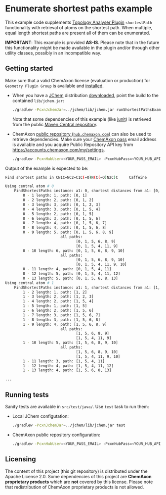 Enumerate shortest paths example
================================


This example code supplements [Topology Analyser Plugin](https://apidocs.chemaxon.com/jchem/doc/dev/java/api/index.html?chemaxon/marvin/calculations/TopologyAnalyserPlugin.html)
`shortestPath` functionality with retrieval of atoms on the shortest path. When multiple, equal length shortest paths are
present all of them can be enumerated.


**IMPORTANT**: This example is provided **AS-IS**. Please note that in the future this functionality might be made available
in the plugin and/or through other utility classes, possibly in an incompatible way.


Getting started
---------------

Make sure that a valid ChemAxon license (evaluation or production) for `Geometry Plugin Group` is available and
[installed](https://docs.chemaxon.com/Installing+Licenses).

  * When you have a [JChem](https://chemaxon.com/products/jchem-engines) distribution
    [downloaded](https://chemaxon.com/products/jchem-engines/download), point
    the build to the contained `lib/jchem.jar`:

    ``` bash
    ./gradlew -PcxnJchemJar=../jchem/lib/jchem.jar runShortestPathsExample
    ```

    Note that some dependencies of this example (like [junit](https://mvnrepository.com/artifact/junit/junit)) is
    retrieved from the public
    [Maven Central repository](https://docs.gradle.org/current/userguide/declaring_repositories.html#sub:maven_central).

  * ChemAxon [public repository (`hub.chemaxon.com`)](https://docs.chemaxon.com/display/docs/Public+Repository) can
    also be used to retrieve dependencies. Make sure your [ChemAxon pass](https://pass.chemaxon.com/login) email address
    is available and you acquire Public Repository API key from <https://accounts.chemaxon.com/my/settings>.

    ``` bash
    ./gradlew -PcxnHubUser=<YOUR_PASS_EMAIL> -PcxnHubPass=<YOUR_HUB_API_KEY> runShortestPathsExample
    ```

Output of the example is expected to be:


``` bash
Find shortest paths in CN1C=NC2=C1C(=O)N(C(=O)N2C)C     Caffeine

Using central atom # 0
    FindShortestPaths instance: a1: 0, shortest distances from a1: [0, 1, 2, 3, 3, 2, 3, 4, 4, 5, 6, 4, 5, 5]
        0 - 1 length: 1, path: [0, 1]
        0 - 2 length: 2, path: [0, 1, 2]
        0 - 3 length: 3, path: [0, 1, 2, 3]
        0 - 4 length: 3, path: [0, 1, 5, 4]
        0 - 5 length: 2, path: [0, 1, 5]
        0 - 6 length: 3, path: [0, 1, 5, 6]
        0 - 7 length: 4, path: [0, 1, 5, 6, 7]
        0 - 8 length: 4, path: [0, 1, 5, 6, 8]
        0 - 9 length: 5, path: [0, 1, 5, 6, 8, 9]
                         all paths:
                                [0, 1, 5, 6, 8, 9]
                                [0, 1, 5, 4, 11, 9]
        0 - 10 length: 6, path: [0, 1, 5, 6, 8, 9, 10]
                         all paths:
                                [0, 1, 5, 6, 8, 9, 10]
                                [0, 1, 5, 4, 11, 9, 10]
        0 - 11 length: 4, path: [0, 1, 5, 4, 11]
        0 - 12 length: 5, path: [0, 1, 5, 4, 11, 12]
        0 - 13 length: 5, path: [0, 1, 5, 6, 8, 13]
Using central atom # 1
    FindShortestPaths instance: a1: 1, shortest distances from a1: [1, 0, 1, 2, 2, 1, 2, 3, 3, 4, 5, 3, 4, 4]
        1 - 2 length: 1, path: [1, 2]
        1 - 3 length: 2, path: [1, 2, 3]
        1 - 4 length: 2, path: [1, 5, 4]
        1 - 5 length: 1, path: [1, 5]
        1 - 6 length: 2, path: [1, 5, 6]
        1 - 7 length: 3, path: [1, 5, 6, 7]
        1 - 8 length: 3, path: [1, 5, 6, 8]
        1 - 9 length: 4, path: [1, 5, 6, 8, 9]
                         all paths:
                                [1, 5, 6, 8, 9]
                                [1, 5, 4, 11, 9]
        1 - 10 length: 5, path: [1, 5, 6, 8, 9, 10]
                         all paths:
                                [1, 5, 6, 8, 9, 10]
                                [1, 5, 4, 11, 9, 10]
        1 - 11 length: 3, path: [1, 5, 4, 11]
        1 - 12 length: 4, path: [1, 5, 4, 11, 12]
        1 - 13 length: 4, path: [1, 5, 6, 8, 13]

...
```

Running tests
-------------

Sanity tests are available in `src/test/java/`. Use `test` task to run them:

  * Local JChem configutation:

    ``` bash
    ./gradlew -PcxnJchemJar=../jchem/lib/jchem.jar test
    ```

  * ChemAxon public repository configuration:

    ``` bash
    ./gradlew -PcxnHubUser=<YOUR_PASS_EMAIL> -PcxnHubPass=<YOUR_HUB_API_KEY> test
    ```


Licensing
---------

The content of this project (this git repository) is distributed under the Apache License 2.0. Some dependencies of this
project are **ChemAxon proprietary products** which are **not** covered by this license.
Please note that redistribution of ChemAxon proprietary products is not allowed.
